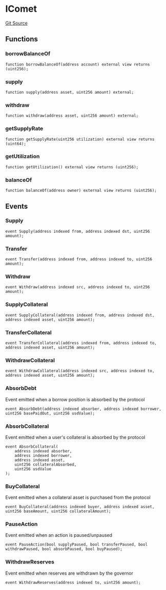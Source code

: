 # IComet
[Git Source](https://github.com/OasisDEX/summer-earn-protocol/blob/0276900cbe9b1188d82d1b9bcbb8c174e79a15a1/src/interfaces/compound-v3/IComet.sol)


## Functions
### borrowBalanceOf


```solidity
function borrowBalanceOf(address account) external view returns (uint256);
```

### supply


```solidity
function supply(address asset, uint256 amount) external;
```

### withdraw


```solidity
function withdraw(address asset, uint256 amount) external;
```

### getSupplyRate


```solidity
function getSupplyRate(uint256 utilization) external view returns (uint64);
```

### getUtilization


```solidity
function getUtilization() external view returns (uint256);
```

### balanceOf


```solidity
function balanceOf(address owner) external view returns (uint256);
```

## Events
### Supply

```solidity
event Supply(address indexed from, address indexed dst, uint256 amount);
```

### Transfer

```solidity
event Transfer(address indexed from, address indexed to, uint256 amount);
```

### Withdraw

```solidity
event Withdraw(address indexed src, address indexed to, uint256 amount);
```

### SupplyCollateral

```solidity
event SupplyCollateral(address indexed from, address indexed dst, address indexed asset, uint256 amount);
```

### TransferCollateral

```solidity
event TransferCollateral(address indexed from, address indexed to, address indexed asset, uint256 amount);
```

### WithdrawCollateral

```solidity
event WithdrawCollateral(address indexed src, address indexed to, address indexed asset, uint256 amount);
```

### AbsorbDebt
Event emitted when a borrow position is absorbed by the protocol


```solidity
event AbsorbDebt(address indexed absorber, address indexed borrower, uint256 basePaidOut, uint256 usdValue);
```

### AbsorbCollateral
Event emitted when a user's collateral is absorbed by the protocol


```solidity
event AbsorbCollateral(
    address indexed absorber,
    address indexed borrower,
    address indexed asset,
    uint256 collateralAbsorbed,
    uint256 usdValue
);
```

### BuyCollateral
Event emitted when a collateral asset is purchased from the protocol


```solidity
event BuyCollateral(address indexed buyer, address indexed asset, uint256 baseAmount, uint256 collateralAmount);
```

### PauseAction
Event emitted when an action is paused/unpaused


```solidity
event PauseAction(bool supplyPaused, bool transferPaused, bool withdrawPaused, bool absorbPaused, bool buyPaused);
```

### WithdrawReserves
Event emitted when reserves are withdrawn by the governor


```solidity
event WithdrawReserves(address indexed to, uint256 amount);
```

